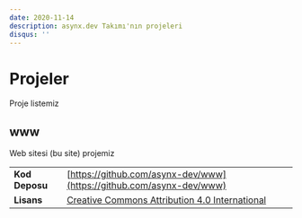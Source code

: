 ```yaml
---
date: 2020-11-14
description: asynx.dev Takımı'nın projeleri
disqus: ''
---
```


# Projeler

Proje listemiz

## www

Web sitesi (bu site) projemiz
<!--markdownlint-disable MD013-->
| | |
|------|------|
| **Kod Deposu** | [https://github.com/asynx-dev/www](https://github.com/asynx-dev/www) |
| **Lisans**   | [Creative Commons Attribution 4.0 International](https://creativecommons.org/licenses/by/4.0/) |
<!--markdownlint-enable MD013-->
